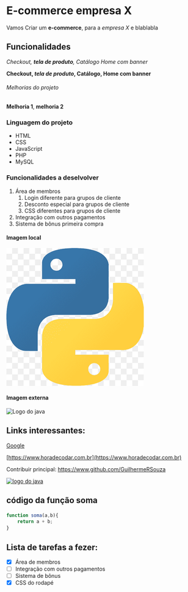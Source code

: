 # E-commerce empresa  X

Vamos Criar um **e-commerce**, para a *empresa X* e blablabla

## Funcionalidades

_Checkout, **tela de produto**, Catálogo Home com banner_

**Checkout, *tela de produto*, Catálogo, Home com banner**

###### Melhorias do projeto

**Melhoria 1**, **melhoria 2**

### Linguagem do projeto

* HTML
* CSS
* JavaScript
* PHP
* MySQL

### Funcionalidades a deselvolver

1. Área de membros
    1. Login diferente para grupos de cliente
    2. Desconto especial para grupos de cliente
    3. CSS diferentes para grupos de cliente
2. Integração com outros pagamentos
3. Sistema de bônus primeira compra

#### Imagem local 

![Logo do Python](img/python.png)

#### Imagem externa 

![Logo do java](https://i.pinimg.com/564x/e9/94/61/e99461fdd5b3db8bdb3081d8acf5e524.jpg)

## Links interessantes:

[Google](https://www.google.com)

[https://www.horadecodar.com.br](https://www.horadecodar.com.br)

Contribuir principal: https://www.github.com/GuilhermeRSouza

[![logo do java](https://i.pinimg.com/564x/e9/94/61/e99461fdd5b3db8bdb3081d8acf5e524.jpg)]( https://www.github.com/GuilhermeRSouza)

## código da função soma 

```javascript 
function soma(a,b){
    return a + b;
}
```


## Lista de tarefas a fezer:

- [x] Área de membros 
- [ ] Integração com outros pagamentos
- [ ] Sistema de bônus 
- [x] CSS do rodapé 